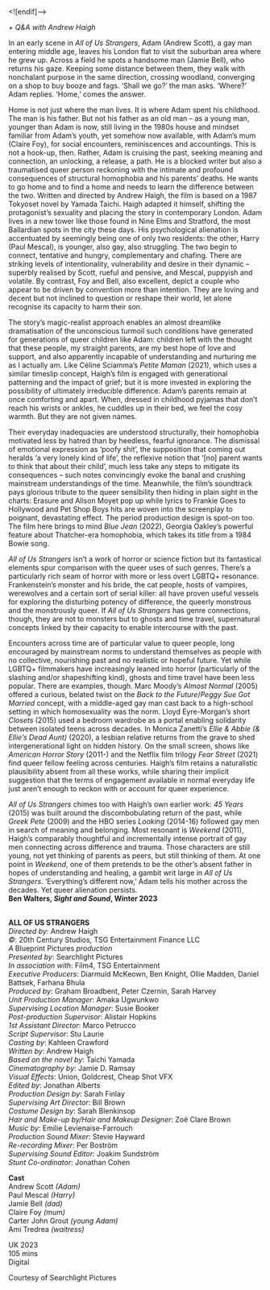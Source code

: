

<![endif]-->

_+ Q&A with Andrew Haigh_

In an early scene in _All of Us Strangers_, Adam (Andrew Scott), a gay man entering middle age, leaves his London flat to visit the suburban area where he grew up. Across a field he spots a handsome man (Jamie Bell), who returns his gaze. Keeping some distance between them, they walk with nonchalant purpose in the same direction, crossing woodland, converging on a shop to buy booze and fags. ‘Shall we go?’ the man asks. ‘Where?’ Adam replies. ‘Home,’ comes the answer.

Home is not just where the man lives. It is where Adam spent his childhood. The man is his father. But not his father as an old man – as a young man, younger than Adam is now, still living in the 1980s house and mindset familiar from Adam’s youth, yet somehow now available, with Adam’s mum (Claire Foy), for social encounters, reminiscences and accountings. This is not a hook-up, then. Rather, Adam is cruising the past, seeking meaning and connection, an unlocking, a release, a path. He is a blocked writer but also a traumatised queer person reckoning with the intimate and profound consequences of structural homophobia and his parents’ deaths. He wants to go home and to find a home and needs to learn the difference between the two. Written and directed by Andrew Haigh, the film is based on a 1987 Tokyoset novel by Yamada Taichi. Haigh adapted it himself, shifting the protagonist’s sexuality and placing the story in contemporary London. Adam lives in a new tower like those found in Nine Elms and Stratford, the most Ballardian spots in the city these days. His psychological alienation is accentuated by seemingly being one of only two residents: the other, Harry (Paul Mescal), is younger, also gay, also struggling. The two begin to connect, tentative and hungry, complementary and chafing. There are striking levels of intentionality, vulnerability and desire in their dynamic – superbly realised by Scott, rueful and pensive, and Mescal, puppyish and volatile. By contrast, Foy and Bell, also excellent, depict a couple who appear to be driven by convention more than intention. They are loving and decent but not inclined to question or reshape their world, let alone recognise its capacity to harm their son.

The story’s magic-realist approach enables an almost dreamlike dramatisation of the unconscious turmoil such conditions have generated for generations of queer children like Adam: children left with the thought that these people, my straight parents, are my best hope of love and support, and also apparently incapable of understanding and nurturing me as I actually am. Like Céline Sciamma’s _Petite Maman_ (2021), which uses a similar timeslip concept, Haigh’s film is engaged with generational patterning and the impact of grief; but it is more invested in exploring the possibility of ultimately irreducible difference. Adam’s parents remain at once comforting and apart. When, dressed in childhood pyjamas that don’t reach his wrists or ankles, he cuddles up in their bed, we feel the cosy warmth. But they are not given names.

Their everyday inadequacies are understood structurally, their homophobia motivated less by hatred than by heedless, fearful ignorance. The dismissal of emotional expression as ‘poofy shit’, the supposition that coming out heralds ‘a very lonely kind of life’, the reflexive notion that ‘[no] parent wants to think that about their child’, much less take any steps to mitigate its consequences – such notes convincingly evoke the banal and crushing mainstream understandings of the time. Meanwhile, the film’s soundtrack pays glorious tribute to the queer sensibility then hiding in plain sight in the charts: Erasure and Alison Moyet pop up while lyrics to Frankie Goes to Hollywood and Pet Shop Boys hits are woven into the screenplay to poignant, devastating effect. The period production design is spot-on too. The film here brings to mind _Blue Jean_ (2022), Georgia Oakley’s powerful feature about Thatcher-era homophobia, which takes its title from a 1984 Bowie song.

_All of Us Strangers_ isn’t a work of horror or science fiction but its fantastical elements spur comparison with the queer uses of such genres. There’s a particularly rich seam of horror with more or less overt LGBTQ+ resonance. Frankenstein’s monster and his bride, the cat people, hosts of vampires, werewolves and a certain sort of serial killer: all have proven useful vessels for exploring the disturbing potency of difference, the queerly monstrous and the monstrously queer. If _All of Us Strangers_ has genre connections, though, they are not to monsters but to ghosts and time travel, supernatural concepts linked by their capacity to enable intercourse with the past.

Encounters across time are of particular value to queer people, long encouraged by mainstream norms to understand themselves as people with no collective, nourishing past and no realistic or hopeful future. Yet while LGBTQ+ filmmakers have increasingly leaned into horror (particularly of the slashing and/or shapeshifting kind), ghosts and time travel have been less popular. There are examples, though. Marc Moody’s _Almost Normal_ (2005) offered a curious, belated twist on the _Back to the Future_/_Peggy Sue Got Married_ concept, with a middle-aged gay man cast back to a high-school setting in which homosexuality was the norm. Lloyd Eyre-Morgan’s short _Closets_ (2015) used a bedroom wardrobe as a portal enabling solidarity between isolated teens across decades. In Monica Zanetti’s _Ellie & Abbie (& Ellie’s Dead Aunt)_ (2020), a lesbian relative returns from the grave to shed intergenerational light on hidden history. On the small screen, shows like _American Horror Story_ (2011-) and the Netflix film trilogy _Fear Street_ (2021) find queer fellow feeling across centuries. Haigh’s film retains a naturalistic plausibility absent from all these works, while sharing their implicit suggestion that the terms of engagement available in normal everyday life just aren’t enough to reckon with or account for queer experience.

_All of Us Strangers_ chimes too with Haigh’s own earlier work: _45 Years_ (2015) was built around the discombobulating return of the past, while _Greek Pete_ (2009) and the HBO series _Looking_ (2014-16) followed gay men in search of meaning and belonging. Most resonant is _Weekend_ (2011), Haigh’s comparably thoughtful and incrementally intense portrait of gay men connecting across difference and trauma. Those characters are still young, not yet thinking of parents as peers, but still thinking of them. At one point in _Weekend_, one of them pretends to be the other’s absent father in hopes of understanding and healing, a gambit writ large in _All of Us Strangers_. ‘Everything’s different now,’ Adam tells his mother across the decades. Yet queer alienation persists.  
**Ben Walters, _Sight and Sound_, Winter 2023**  
<br>

**ALL OF US STRANGERS**  
_Directed by_: Andrew Haigh  
_©_: 20th Century Studios, TSG Entertainment Finance LLC  
_A_ Blueprint Pictures _production_  
_Presented by_: Searchlight Pictures  
_In association with_: Film4, TSG Entertainment  
_Executive Producers_: Diarmuid McKeown, Ben Knight, Ollie Madden, Daniel Battsek, Farhana Bhula  
_Produced by_: Graham Broadbent, Peter Czernin, Sarah Harvey  
_Unit Production Manager_: Amaka Ugwunkwo  
_Supervising Location Manager_: Susie Booker  
_Post-production Supervisor_: Alistair Hopkins  
_1st Assistant Director_: Marco Petrucco  
_Script Supervisor_: Stu Laurie  
_Casting by_: Kahleen Crawford  
_Written by_: Andrew Haigh  
_Based on the novel by_: Taichi Yamada  
_Cinematography by_: Jamie D. Ramsay  
_Visual Effects_: Union, Goldcrest, Cheap Shot VFX  
_Edited by_: Jonathan Alberts  
_Production Design by_: Sarah Finlay  
_Supervising Art Director_: Bill Brown  
_Costume Design by_: Sarah Blenkinsop  
_Hair and Make-up by/Hair and Makeup Designer_: Zoë Clare Brown  
_Music by_: Emilie Levienaise-Farrouch  
_Production Sound Mixer_: Stevie Hayward  
_Re-recording Mixer_: Per Boström  
_Supervising Sound Editor_: Joakim Sundström  
_Stunt Co-ordinator_: Jonathan Cohen  

**Cast**  
Andrew Scott _(Adam)_  
Paul Mescal _(Harry)_  
Jamie Bell _(dad)_  
Claire Foy _(mum)_  
Carter John Grout _(young Adam)_  
Ami Tredrea _(waitress)_  

UK 2023  
105 mins  
Digital  

Courtesy of Searchlight Pictures  
<!--stackedit_data:
eyJoaXN0b3J5IjpbLTQxOTMwNTUxN119
-->